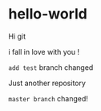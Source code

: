 # hello-world

Hi git

  i fall in love with you !
  
`add test` branch changed

Just another repository

`master branch` changed!

